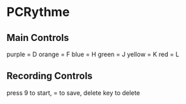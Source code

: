 # PCRythme

## Main Controls
purple = D
orange = F
blue = H
green = J
yellow = K
red = L

## Recording Controls
press 9 to start, = to save, delete key to delete



